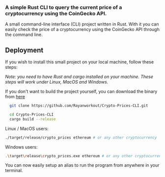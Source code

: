 ### A simple Rust CLI to query the current price of a cryptocurrency using the CoinGecko API.

A small command-line interface (CLI) project written in Rust. With it you can easily check the price of a cryptocurrency using the CoinGecko API through the command line.


## Deployment

If you wish to install this small project on your local machine, follow these steps:

_Note: you need to have Rust and cargo installed on your machine. These steps will work under Linux, MacOS and Windows._

If you don't want to build the project yourself, you can download the binary from [here](/crypto_prices)

```bash
  git clone https://github.com/Rayanworkout/Crypto-Prices-CLI.git
```
```bash
  cd Crypto-Prices-CLI
  cargo build --release
```

Linux / MacOS users:
```bash
./target/release/crypto_prices ethereum # or any other cryptocurrency
```

Windows users:


```bash
.\target\release\crypto_prices.exe ethereum # or any other cryptocurrency
```

You can now easily setup an alias to run the program from anywhere in your terminal.